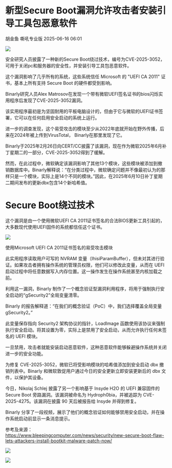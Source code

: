 #  新型Secure Boot漏洞允许攻击者安装引导工具包恶意软件  
胡金鱼  嘶吼专业版   2025-06-16 06:01  
  
![](https://mmbiz.qpic.cn/mmbiz_gif/wpkib3J60o297rwgIksvLibPOwR24tqI8dGRUah80YoBLjTBJgws2n0ibdvfvv3CCm0MIOHTAgKicmOB4UHUJ1hH5g/640?wx_fmt=gif "")  
  
安全研究人员披露了一种新的Secure Boot绕过技术，编号为CVE-2025-3052，可用于关闭pc和服务器的安全性，并安装引导工具包恶意软件。  
  
这个漏洞影响了几乎所有的系统，这些系统信任 Microsoft 的 "UEFI CA 2011" 证书，基本上所有支持 Secure Boot 的硬件都受到影响。  
  
Binarly研究人员Alex Matrosov在发现一个带有微软UEFI签名证书的bios闪烁实用程序后发现了CVE-2025-3052漏洞。  
  
该实用程序最初是为坚固耐用的平板电脑设计的，但由于它与微软的UEFI证书签署，它可以在任何启用安全启动的系统上运行。  
  
进一步的调查发现，这个易受攻击的模块至少从2022年底就开始在野外传播，后来在2024年被上传到VirusTotal， Binarly在那里发现了它。  
  
Binarly于2025年2月26日向CERT/CC披露了该漏洞，现在作为微软2025年6月补丁星期二的一部分，CVE-2025-3052得到了缓解。  
  
然而，在此过程中，微软确定该漏洞影响了其他13个模块，这些模块被添加到撤销数据库中。Binarly解释说：“在分类过程中，微软确定问题并不像最初认为的那样只是一个模块，实际上是14个不同的模块。”因此，在2025年6月10日补丁星期二期间发布的更新dbx包含14个新哈希值。  
# Secure Boot绕过技术  
  
这个漏洞是由一个使用微软UEFI CA 2011证书签名的合法BIOS更新工具引起的，大多数现代使用UEFI固件的系统都信任这个证书。  
  
![](https://mmbiz.qpic.cn/sz_mmbiz_jpg/wpkib3J60o29icf6ln5UOLKnqWCXzhqOCIU1uqdrSYXv0fmQnzbQLOfoZIE0QOJ2fDw1DWn5n9dUv8yebXhQQeDw/640?wx_fmt=jpeg&from=appmsg "")  
  
使用Microsoft UEFI CA 2011证书签名的易受攻击模块  
  
此实用程序读取用户可写的 NVRAM 变量（IhisiParamBuffer），但未对其进行验证。如果攻击者拥有操作系统的管理员权限，他们可以修改此变量，从而在 UEFI 启动过程中将任意数据写入内存位置。这一操作发生在操作系统甚至内核加载之前。  
  
利用这一漏洞，Binarly 制作了一个概念验证型漏洞利用程序，将用于强制执行安全启动的“gSecurity2”全局变量清零。  
  
Binarly 的报告解释道：“在我们的概念验证（PoC）中，我们选择覆盖全局变量 gSecurity2。”  
  
此变量保存指向 Security2 架构协议的指针，LoadImage 函数使用该协议来强制执行安全启动。将其设置为零，实际上是禁用了安全启动，从而允许执行任何未签名的 UEFI 模块。  
  
一旦禁用，攻击者就能安装启动恶意软件，这种恶意软件能够躲避操作系统并关闭进一步的安全功能。  
  
为修复 CVE-2025-3052，微软已将受影响模块的哈希值添加到安全启动 dbx 撤销列表中。Binarly 和微软敦促用户通过今日的安全更新立即安装更新后的 dbx 文件，以保护其设备。  
  
今日，Nikolaj Schlej 披露了另一个影响基于 Insyde H2O 的 UEFI 兼容固件的 Secure Boot 旁路漏洞。该漏洞被命名为 Hydroph0bia，并被追踪为 CVE-2025-4275。该漏洞在披露 90 天后被报告给 Insyde 并得到修复。  
  
Binarly 分享了一段视频，展示了他们的概念验证如何能够禁用安全启动，并在操作系统启动前显示一条消息提示。  
  
参考及来源：  
https://www.bleepingcomputer.com/news/security/new-secure-boot-flaw-lets-attackers-install-bootkit-malware-patch-now/  
  
![](https://mmbiz.qpic.cn/sz_mmbiz_png/wpkib3J60o29icf6ln5UOLKnqWCXzhqOCIF5cmwnFcW0qVGcWYREnRQNxwkSkG5fiaChc0u4E977OANNYosIhbictQ/640?wx_fmt=png&from=appmsg "")  
  
![](https://mmbiz.qpic.cn/sz_mmbiz_png/wpkib3J60o29icf6ln5UOLKnqWCXzhqOCIucYAhsIhbFhdEex0icj62BtkSMbTbdqr8fdiaBJ4tpo7RZMmWuqM449Q/640?wx_fmt=png&from=appmsg "")  
  
  
